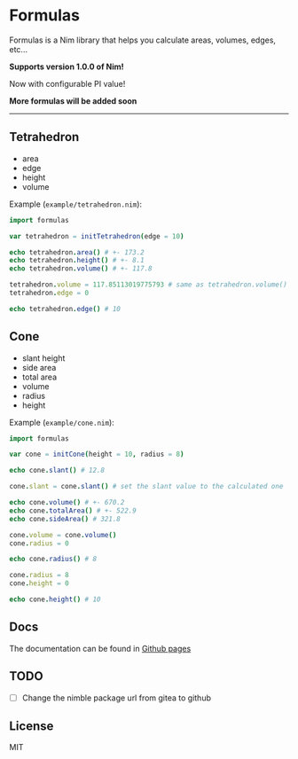 <!--
  :Author: Thiago Navarro
  :Email: thiago@oxyoy.com

  **Created at:** 06/15/2021 12:48:52 Tuesday
  **Modified at:** 09/17/2021 01:03:10 AM Friday

  ------------------------------------------------------------------------------

  readme
  ------------------------------------------------------------------------------
-->

# Formulas

Formulas is a Nim library that helps you calculate areas, volumes, edges, etc...

**Supports version 1.0.0 of Nim!**

Now with configurable PI value!

**More formulas will be added soon**


----
## Tetrahedron

- area
- edge
- height
- volume

Example (`example/tetrahedron.nim`):
```nim
import formulas

var tetrahedron = initTetrahedron(edge = 10)

echo tetrahedron.area() # +- 173.2
echo tetrahedron.height() # +- 8.1
echo tetrahedron.volume() # +- 117.8

tetrahedron.volume = 117.85113019775793 # same as tetrahedron.volume()
tetrahedron.edge = 0

echo tetrahedron.edge() # 10
```

## Cone

- slant height
- side area
- total area
- volume
- radius
- height

Example (`example/cone.nim`):
```nim
import formulas

var cone = initCone(height = 10, radius = 8)

echo cone.slant() # 12.8

cone.slant = cone.slant() # set the slant value to the calculated one

echo cone.volume() # +- 670.2
echo cone.totalArea() # +- 522.9
echo cone.sideArea() # 321.8

cone.volume = cone.volume()
cone.radius = 0

echo cone.radius() # 8

cone.radius = 8
cone.height = 0

echo cone.height() # 10
```

## Docs

The documentation can be found in [Github pages](https://thisago.github.io/formulas/formulas.html)

## TODO

- [ ] Change the nimble package url from gitea to github

## License

MIT
